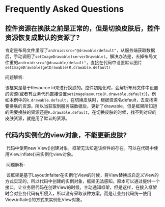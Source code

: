 # Frequently Asked Questions

## 控件资源在换肤之前是正常的，但是切换皮肤后，控件资源恢复成默认的资源了?

  肯定是布局文件里写了`android:src="@drawable/default"`，从服务端获取数据后，手动调用了`setImageDrawable(serverDrawable)`。解决办法是，去掉布局文件重的`android:src="@drawable/default"`，直接在代码中设置默认图片`setImageDrawable(getDrawable(R.drawable.default)`

  问题解析:

  该框架是基于Resource Id来进行换肤的。控件初始化时，会解析布局文件中设置的资源(或者有业务代码直接设置`setImageResource(R.drawable.default)`)，例如本例中的`R.drawable.default`，在切换皮肤时，根据资源名default，去查找需要换肤的资源。所以当获取到服务端数据后，更新了drawable，但是框架所知道的需要换肤的资源还是`R.drawable.default`，在切换皮肤的时候，找不到对应的皮肤资源，就是用了默认的资源。
  
## 代码内实例化的view对象，不能更新皮肤?

  代码中使用new View()创建对象，框架无法知道该控件的存在。可以在代码中使用View.inflate()来实例化view对象。
  
  问题解析:
  
  该框架是基于LayoutInfalter在实例化View的时候，将View替换成自定义View的方式实现的，所以代码中创建的实例对象，框架无法感知。原本可以通过提供一个接口，让业务层代码在创建View的时候，主动通知框架，但是这样，在接入框架时会对业务代码有所侵入，所以没有采取该种方案。而是让业务代码统一使用View.inflate()的方式来实例化View对象。
